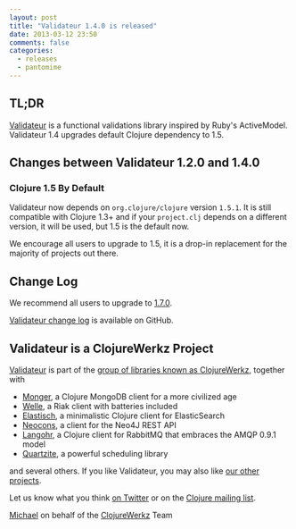 ```yaml
---
layout: post
title: "Validateur 1.4.0 is released"
date: 2013-03-12 23:50
comments: false
categories:
  - releases
  - pantomime
---
```


## TL;DR

[Validateur](http://clojurevalidations.info) is a functional validations library inspired by Ruby's ActiveModel.
Validateur 1.4 upgrades default Clojure dependency to 1.5.


## Changes between Validateur 1.2.0 and 1.4.0

### Clojure 1.5 By Default

Validateur now depends on `org.clojure/clojure` version `1.5.1`. It is still compatible with Clojure 1.3+ and if your `project.clj` depends
on a different version, it will be used, but 1.5 is the default now.

We encourage all users to upgrade to 1.5, it is a drop-in replacement for the majority of projects out there.


## Change Log

We recommend all users to upgrade to [1.7.0](https://clojars.org/com.novemberain/validateur/versions/1.7.0).

[Validateur change log](https://github.com/michaelklishin/validateur/blob/master/ChangeLog.md) is available on GitHub.



## Validateur is a ClojureWerkz Project

[Validateur](http://github.com/michaelklishin/validateur) is part of the [group of libraries known as ClojureWerkz](http://clojurewerkz.org), together with

 * [Monger](http://clojuremongodb.info), a Clojure MongoDB client for a more civilized age
 * [Welle](http://clojureriak.info), a Riak client with batteries included
 * [Elastisch](http://clojureelasticsearch.info), a minimalistic Clojure client for ElasticSearch
 * [Neocons](http://clojureneo4j.info), a client for the Neo4J REST API
 * [Langohr](http://clojurerabbitmq.info), a Clojure client for RabbitMQ that embraces the AMQP 0.9.1 model
 * [Quartzite](http://clojurequartz.info), a powerful scheduling library

and several others. If you like Validateur, you may also like [our other projects](http://clojurewerkz.org).

Let us know what you think [on Twitter](http://twitter.com/clojurewerkz) or on the [Clojure mailing list](https://groups.google.com/group/clojure).


[Michael](http://twitter.com/michaelklishin) on behalf of the [ClojureWerkz](http://clojurewerkz.org) Team
